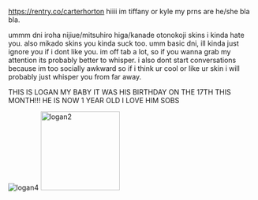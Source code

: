 https://rentry.co/carterhorton
hiiii im tiffany or kyle my prns are he/she bla bla.

ummm dni iroha nijiue/mitsuhiro higa/kanade otonokoji skins i kinda hate you. also mikado skins you kinda suck too. umm basic dni, ill kinda just ignore you if i dont like you. 
im off tab a lot, so if you wanna grab my attention its probably better to whisper. i also dont start conversations because im too socially awkward so if i think ur cool or like ur skin i will probably just whisper you from far away. 

THIS IS LOGAN MY BABY IT WAS HIS BIRTHDAY ON THE 17TH THIS MONTH!!! HE IS NOW 1 YEAR OLD I LOVE HIM SOBS

![logan4](https://user-images.githubusercontent.com/88209648/189762057-546c7610-ce71-44ad-8b2e-cd082a8d4fb9.png) 
<img width="160" alt="logan2" src="https://user-images.githubusercontent.com/88209648/189762186-e6b5f526-fe30-4a0b-a3f8-3d009278ea0c.png">

